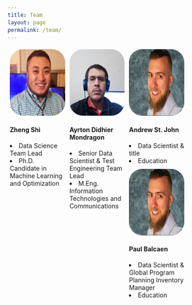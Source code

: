 ```yaml
---
title: Team
layout: page
permalink: /team/
---
```

<style>
* {
  box-sizing: border-box;
}

.column {
  float: left;
  width: 33.33%;
  padding: 5px;
}

/* Clearfix (clear floats) */
.row::after {
  content: "";
  clear: both;
  display: table;
}
img.rounded-corners {
  border-radius: 30px;
}
</style>

<script src="https://kit.fontawesome.com/7812f4f196.js" crossorigin="anonymous"></script>

<div class="row">
  <div class="column">
    <div class="card">
      <img src="/teampics/touxiang.jpg" class="rounded-corners" alt="zs" width=150 height=150>
      <div class="container">
        <h4>Zheng Shi</h4>
        <li> Data Science Team Lead</li>
        <li> Ph.D. Candidate in Machine Learning and Optimization </li>
        <a href="https://www.linkedin.com/in/zhengmartinshi/"><i class="fab fa-linkedin"></i></a>
        <a href="https://coral.ise.lehigh.edu/zhs310/"><i class="fas fa-home"></i></a>
        <a href="https://engineering.lehigh.edu/ise/faculty/post-docs-and-phd-students"><i class="fas fa-graduation-cap"></i></a>
        <a href="https://optmllab.github.io/people.html"><i class="fas fa-university"></i></a>
        <a href="mailto:shi.zheng.tfls@gmail.com"><i class="fas fa-envelope"></i></a>
      </div>
    </div>
  </div>

  <div class="column">
    <div class="card">
      <img src="/teampics/ayrton.jpg" class="rounded-corners" alt="am" width=150 height=150>
      <div class="container">
        <h4>Ayrton Didhier Mondragon</h4>
        <li> Senior Data Scientist &amp; Test Engineering Team Lead</li>
        <li> M.Eng. Information Technologies and Communications </li>
        <a href="https://www.linkedin.com/in/ayrton-didhier-mondragon-mejia-2401a996/"><i class="fab fa-linkedin"></i></a>
<!--         <a href="https://coral.ise.lehigh.edu/zhs310/"><i class="fas fa-home"></i></a> -->
        <a href="https://www.uag.mx/"><i class="fas fa-graduation-cap"></i></a>
<!--         <a href="https://optmllab.github.io/people.html"><i class="fas fa-university"></i></a> -->
        <a href="mailto:ayrton.mondragon1@ibm.com"><i class="fas fa-envelope"></i></a>
      </div>
    </div>
  </div>

  <div class="column">
    <div class="card">
      <img src="/teampics/andrew.jpg" class="rounded-corners" alt="am" width=150 height=150>
      <div class="container">
        <h4>Andrew St. John</h4>
        <li> Data Scientist &amp; title </li>
        <li> Education </li>
<!--         <a href="https://www.linkedin.com/in/ayrton-didhier-mondragon-mejia-2401a996/"><i class="fab fa-linkedin"></i></a> -->
<!--         <a href="https://coral.ise.lehigh.edu/zhs310/"><i class="fas fa-home"></i></a> -->
<!--         <a href="https://www.uag.mx/"><i class="fas fa-graduation-cap"></i></a> -->
<!--         <a href="https://optmllab.github.io/people.html"><i class="fas fa-university"></i></a> -->
        <a href="mailto:andrew.stjohn@ca.ibm.com"><i class="fas fa-envelope"></i></a>
      </div>
    </div>
  </div>
  
  <div class="column">
    <div class="card">
      <img src="/teampics/andrew.jpg" class="rounded-corners" alt="am" width=150 height=150>
      <div class="container">
        <h4>Paul Balcaen</h4>
        <li> Data Scientist &amp; Global Program Planning Inventory Manager </li>
        <li> Education </li>
<!--         <a href="https://www.linkedin.com/in/ayrton-didhier-mondragon-mejia-2401a996/"><i class="fab fa-linkedin"></i></a> -->
<!--         <a href="https://coral.ise.lehigh.edu/zhs310/"><i class="fas fa-home"></i></a> -->
<!--         <a href="https://www.uag.mx/"><i class="fas fa-graduation-cap"></i></a> -->
<!--         <a href="https://optmllab.github.io/people.html"><i class="fas fa-university"></i></a> -->
        <a href="mailto:be06364@be.ibm.com"><i class="fas fa-envelope"></i></a>
      </div>
    </div>
  </div>

</div>
